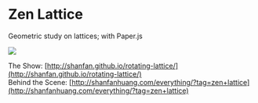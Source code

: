 # Zen Lattice
Geometric study on lattices; with Paper.js

![](http://static1.squarespace.com/static/5155d350e4b0e1be884304d7/t/56454e7be4b034f10771c999/1447382652588/?format=2500w)

The Show: [http://shanfan.github.io/rotating-lattice/](http://shanfan.github.io/rotating-lattice/)  
Behind the Scene: [http://shanfanhuang.com/everything/?tag=zen+lattice](http://shanfanhuang.com/everything/?tag=zen+lattice)  
